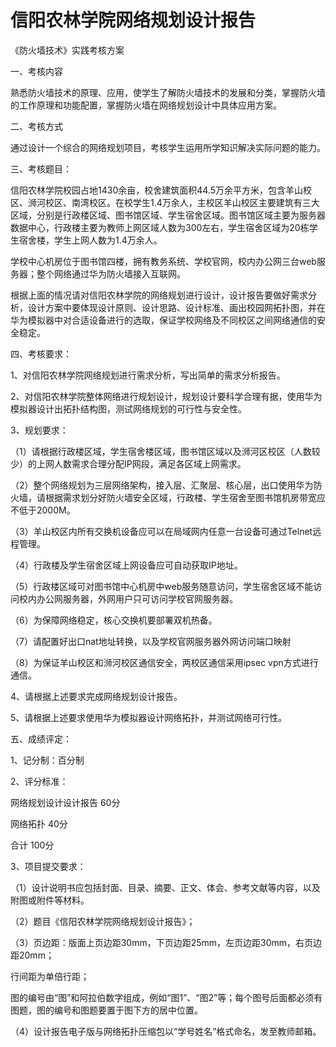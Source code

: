 # 信阳农林学院网络规划设计报告
《防火墙技术》实践考核方案



一、考核内容

熟悉防火墙技术的原理、应用，使学生了解防火墙技术的发展和分类，掌握防火墙的工作原理和功能配置，掌握防火墙在网络规划设计中具体应用方案。


二、考核方式

通过设计一个综合的网络规划项目，考核学生运用所学知识解决实际问题的能力。


三、考核题目：

信阳农林学院校园占地1430余亩，校舍建筑面积44.5万余平方米，包含羊山校区、浉河校区、南湾校区。在校学生1.4万余人，主校区羊山校区主要建筑有三大区域，分别是行政楼区域、图书馆区域、学生宿舍区域。图书馆区域主要为服务器数据中心，行政楼主要为教师上网区域人数为300左右，学生宿舍区域为20栋学生宿舍楼，学生上网人数为1.4万余人。

学校中心机房位于图书馆四楼，拥有教务系统、学校官网，校内办公网三台web服务器；整个网络通过华为防火墙接入互联网。

根据上面的情况请对信阳农林学院的网络规划进行设计，设计报告要做好需求分析，设计方案中要体现设计原则、设计思路、设计标准、画出校园网拓扑图，并在华为模拟器中对合适设备进行的选取，保证学校网络及不同校区之间网络通信的安全稳定。


四、考核要求：

1、对信阳农林学院网络规划进行需求分析，写出简单的需求分析报告。  

2、对信阳农林学院整体网络进行规划设计，规划设计要科学合理有据，使用华为模拟器设计出拓扑结构图，测试网络规划的可行性与安全性。

3、规划要求：

（1）请根据行政楼区域，学生宿舍楼区域，图书馆区域以及浉河区校区（人数较少）的上网人数需求合理分配IP网段，满足各区域上网需求。

（2）整个网络规划为三层网络架构，接入层、汇聚层、核心层，出口使用华为防火墙，请根据需求划分好防火墙安全区域，行政楼、学生宿舍至图书馆机房带宽应不低于2000M。

（3）羊山校区内所有交换机设备应可以在局域网内任意一台设备可通过Telnet远程管理。

（4）行政楼及学生宿舍区域上网设备应可自动获取IP地址。

（5）行政楼区域可对图书馆中心机房中web服务随意访问，学生宿舍区域不能访问校内办公网服务器，外网用户只可访问学校官网服务器。

（6）为保障网络稳定，核心交换机要部署双机热备。

（7）请配置好出口nat地址转换，以及学校官网服务器外网访问端口映射

（8）为保证羊山校区和浉河校区通信安全，两校区通信采用ipsec vpn方式进行通信。

4、请根据上述要求完成网络规划设计报告。

5、请根据上述要求使用华为模拟器设计网络拓扑，并测试网络可行性。


五、成绩评定：

1、记分制：百分制

2、评分标准：

网络规划设计设计报告 60分

网络拓扑 40分

合计   100分

3、项目提交要求：

（1）设计说明书应包括封面、目录、摘要、正文、体会、参考文献等内容，以及附图或附件等材料。

（2）题目《信阳农林学院网络规划设计报告》；

（3）页边距：版面上页边距30mm，下页边距25mm，左页边距30mm，右页边距20mm；

行间距为单倍行距；

图的编号由“图”和阿拉伯数字组成，例如“图1”、“图2”等；每个图号后面都必须有图题，图的编号和图题要置于图下方的居中位置。

（4）设计报告电子版与网络拓扑压缩包以“学号姓名”格式命名，发至教师邮箱。

